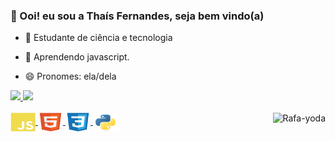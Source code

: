 ### 🦄 Ooi! eu sou a Thaís Fernandes, seja bem vindo(a)



- 📖 Estudante de ciência e tecnologia
- 🌱 Aprendendo javascript.

- 😄 Pronomes: ela/dela

<div>
  <a href="https://github.com/thafernandes">
  <img height="180em" src="https://github-readme-stats.vercel.app/api?username=thafernandes&show_icons=true&theme=synthwave&include_all_commits=true&count_private=true"/>
  <img height="120em" src="https://github-readme-stats.vercel.app/api/top-langs/?username=thafernandes&layout=compact&langs_count=7&theme=synthwave"/>
</div>
<div style="display: inline_block"><br>
  <img align="center" alt="Rafa-Js" height="30" width="40" src="https://raw.githubusercontent.com/devicons/devicon/master/icons/javascript/javascript-plain.svg">
  <img align="center" alt="Rafa-HTML" height="30" width="40" src="https://raw.githubusercontent.com/devicons/devicon/master/icons/html5/html5-original.svg">
  <img align="center" alt="Rafa-CSS" height="30" width="40" src="https://raw.githubusercontent.com/devicons/devicon/master/icons/css3/css3-original.svg">
  <img align="center" alt="Rafa-Python" height="30" width="40" src="https://raw.githubusercontent.com/devicons/devicon/master/icons/python/python-original.svg">
  <img align="right" alt="Rafa-yoda" src="https://cdn.discordapp.com/attachments/878356878554460163/878359604222894110/picasion.com_00076c7927946daa2b346308e335b31c.gif"> 
       
</div>

 

 
  
  
